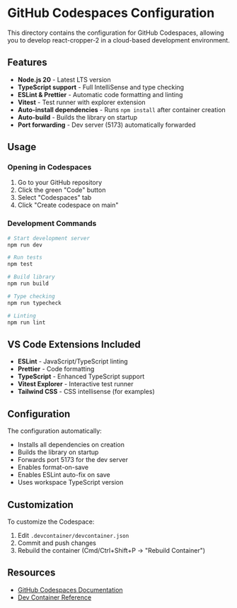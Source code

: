 # GitHub Codespaces Configuration

This directory contains the configuration for GitHub Codespaces, allowing you to develop react-cropper-2 in a cloud-based development environment.

## Features

- **Node.js 20** - Latest LTS version
- **TypeScript support** - Full IntelliSense and type checking
- **ESLint & Prettier** - Automatic code formatting and linting
- **Vitest** - Test runner with explorer extension
- **Auto-install dependencies** - Runs `npm install` after container creation
- **Auto-build** - Builds the library on startup
- **Port forwarding** - Dev server (5173) automatically forwarded

## Usage

### Opening in Codespaces

1. Go to your GitHub repository
2. Click the green "Code" button
3. Select "Codespaces" tab
4. Click "Create codespace on main"

### Development Commands

```bash
# Start development server
npm run dev

# Run tests
npm test

# Build library
npm run build

# Type checking
npm run typecheck

# Linting
npm run lint
```

## VS Code Extensions Included

- **ESLint** - JavaScript/TypeScript linting
- **Prettier** - Code formatting
- **TypeScript** - Enhanced TypeScript support
- **Vitest Explorer** - Interactive test runner
- **Tailwind CSS** - CSS intellisense (for examples)

## Configuration

The configuration automatically:
- Installs all dependencies on creation
- Builds the library on startup
- Forwards port 5173 for the dev server
- Enables format-on-save
- Enables ESLint auto-fix on save
- Uses workspace TypeScript version

## Customization

To customize the Codespace:
1. Edit `.devcontainer/devcontainer.json`
2. Commit and push changes
3. Rebuild the container (Cmd/Ctrl+Shift+P → "Rebuild Container")

## Resources

- [GitHub Codespaces Documentation](https://docs.github.com/en/codespaces)
- [Dev Container Reference](https://containers.dev/)
